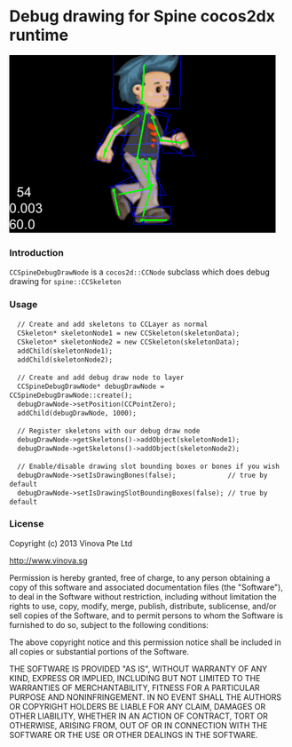 Debug drawing for Spine cocos2dx runtime
========================

![Alt text](demo.png)

### Introduction

`CCSpineDebugDrawNode` is a `cocos2d::CCNode` subclass which does debug drawing for `spine::CCSkeleton`

### Usage

	  // Create and add skeletons to CCLayer as normal
	  CSkeleton* skeletonNode1 = new CCSkeleton(skeletonData);
	  CSkeleton* skeletonNode2 = new CCSkeleton(skeletonData);
	  addChild(skeletonNode1);
	  addChild(skeletonNode2);
	  
	  // Create and add debug draw node to layer
	  CCSpineDebugDrawNode* debugDrawNode = CCSpineDebugDrawNode::create();
	  debugDrawNode->setPosition(CCPointZero);
	  addChild(debugDrawNode, 1000);
	  
	  // Register skeletons with our debug draw node
	  debugDrawNode->getSkeletons()->addObject(skeletonNode1);
	  debugDrawNode->getSkeletons()->addObject(skeletonNode2);
	  
	  // Enable/disable drawing slot bounding boxes or bones if you wish
	  debugDrawNode->setIsDrawingBones(false);             // true by default
  	  debugDrawNode->setIsDrawingSlotBoundingBoxes(false); // true by default

### License

Copyright (c) 2013 Vinova Pte Ltd

http://www.vinova.sg

Permission is hereby granted, free of charge, to any person obtaining a copy
of this software and associated documentation files (the "Software"), to deal
in the Software without restriction, including without limitation the rights
to use, copy, modify, merge, publish, distribute, sublicense, and/or sell
copies of the Software, and to permit persons to whom the Software is
furnished to do so, subject to the following conditions:

The above copyright notice and this permission notice shall be included in
all copies or substantial portions of the Software.

THE SOFTWARE IS PROVIDED "AS IS", WITHOUT WARRANTY OF ANY KIND, EXPRESS OR
IMPLIED, INCLUDING BUT NOT LIMITED TO THE WARRANTIES OF MERCHANTABILITY,
FITNESS FOR A PARTICULAR PURPOSE AND NONINFRINGEMENT. IN NO EVENT SHALL THE
AUTHORS OR COPYRIGHT HOLDERS BE LIABLE FOR ANY CLAIM, DAMAGES OR OTHER
LIABILITY, WHETHER IN AN ACTION OF CONTRACT, TORT OR OTHERWISE, ARISING FROM,
OUT OF OR IN CONNECTION WITH THE SOFTWARE OR THE USE OR OTHER DEALINGS IN
THE SOFTWARE.

